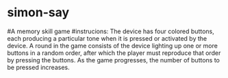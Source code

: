 # simon-say
#A memory skill game 
#instrucions:
The device has four colored buttons, each producing a particular tone when it is pressed or activated by the device. A round in the game consists of the device lighting up one or more buttons in a random order, after which the player must reproduce that order by pressing the buttons. As the game progresses, the number of buttons to be pressed increases.
